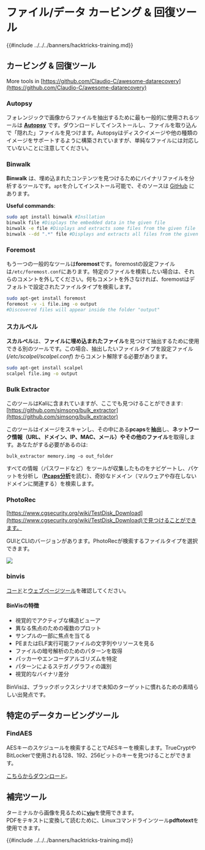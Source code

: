 # ファイル/データ カービング & 回復ツール

{{#include ../../../banners/hacktricks-training.md}}

## カービング & 回復ツール

More tools in [https://github.com/Claudio-C/awesome-datarecovery](https://github.com/Claudio-C/awesome-datarecovery)

### Autopsy

フォレンジックで画像からファイルを抽出するために最も一般的に使用されるツールは [**Autopsy**](https://www.autopsy.com/download/) です。ダウンロードしてインストールし、ファイルを取り込んで「隠れた」ファイルを見つけます。Autopsyはディスクイメージや他の種類のイメージをサポートするように構築されていますが、単純なファイルには対応していないことに注意してください。

### Binwalk <a href="#binwalk" id="binwalk"></a>

**Binwalk** は、埋め込まれたコンテンツを見つけるためにバイナリファイルを分析するツールです。`apt`を介してインストール可能で、そのソースは [GitHub](https://github.com/ReFirmLabs/binwalk) にあります。

**Useful commands**:
```bash
sudo apt install binwalk #Insllation
binwalk file #Displays the embedded data in the given file
binwalk -e file #Displays and extracts some files from the given file
binwalk --dd ".*" file #Displays and extracts all files from the given file
```
### Foremost

もう一つの一般的なツールは**foremost**です。foremostの設定ファイルは`/etc/foremost.conf`にあります。特定のファイルを検索したい場合は、それらのコメントを外してください。何もコメントを外さなければ、foremostはデフォルトで設定されたファイルタイプを検索します。
```bash
sudo apt-get install foremost
foremost -v -i file.img -o output
#Discovered files will appear inside the folder "output"
```
### **スカルペル**

**スカルペル**は、**ファイルに埋め込まれたファイル**を見つけて抽出するために使用できる別のツールです。この場合、抽出したいファイルタイプを設定ファイル (_/etc/scalpel/scalpel.conf_) からコメント解除する必要があります。
```bash
sudo apt-get install scalpel
scalpel file.img -o output
```
### Bulk Extractor

このツールはKaliに含まれていますが、ここでも見つけることができます: [https://github.com/simsong/bulk_extractor](https://github.com/simsong/bulk_extractor)

このツールはイメージをスキャンし、その中にある**pcaps**を**抽出**し、**ネットワーク情報（URL、ドメイン、IP、MAC、メール）**やその他の**ファイル**を取得します。あなたがする必要があるのは:
```
bulk_extractor memory.img -o out_folder
```
すべての情報（パスワードなど）をツールが収集したものをナビゲートし、パケットを分析し（[**Pcaps分析**](../pcap-inspection/)を読む）、奇妙なドメイン（マルウェアや存在しないドメインに関連する）を検索します。

### PhotoRec

[https://www.cgsecurity.org/wiki/TestDisk_Download](https://www.cgsecurity.org/wiki/TestDisk_Download)で見つけることができます。

GUIとCLIのバージョンがあります。PhotoRecが検索するファイルタイプを選択できます。

![](<../../../images/image (524).png>)

### binvis

[コード](https://code.google.com/archive/p/binvis/)と[ウェブページツール](https://binvis.io/#/)を確認してください。

#### BinVisの特徴

- 視覚的でアクティブな構造ビューア
- 異なる焦点のための複数のプロット
- サンプルの一部に焦点を当てる
- PEまたはELF実行可能ファイルの文字列やリソースを見る
- ファイルの暗号解析のためのパターンを取得
- パッカーやエンコーダアルゴリズムを特定
- パターンによるステガノグラフィの識別
- 視覚的なバイナリ差分

BinVisは、ブラックボックスシナリオで未知のターゲットに慣れるための素晴らしい出発点です。

## 特定のデータカービングツール

### FindAES

AESキーのスケジュールを検索することでAESキーを検索します。TrueCryptやBitLockerで使用される128、192、256ビットのキーを見つけることができます。

[こちらからダウンロード](https://sourceforge.net/projects/findaes/)。

## 補完ツール

ターミナルから画像を見るために[**viu**](https://github.com/atanunq/viu)を使用できます。\
PDFをテキストに変換して読むために、Linuxコマンドラインツール**pdftotext**を使用できます。

{{#include ../../../banners/hacktricks-training.md}}
